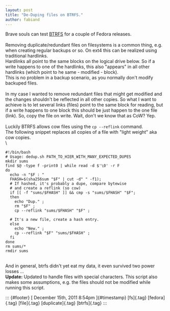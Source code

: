 ```yaml
---
layout: post
title: "De-Duping files on BTRFS."
author: fabiand
---
```




Brave souls can test
[BTRFS](http://btrfs.ipv5.de/index.php?title=Main_Page) for a couple of
Fedora releases.\
\
Removing duplicate/redundant files on filesystems is a common thing,
e.g. when creating regular backups or so. On ext4 this can be realized
using traditional hardlinks.\
Hardlinks all point to the same blocks on the logical drive below. So if
a write happens to one of the hardlinks, this also "appears" in all
other hardlinks (which point to he same - modified - block).\
This is no problem in a backup scenario, as you normally don't modify
backuped files.\
\
In my case I wanted to remove redundant files that might get modified
and the changes shouldn't be reflected in all other copies. So what I
want to achieve is to let several links (files) point to the same block
for reading, but if a write happens to one block this should be just
happen to the one file (link). So, copy the file on write. Wait, don't
we know that as CoW? Yep.\
\
Luckily BTRFS allows cow files using the `cp --reflink` command.\
The following snippet replaces all copies of a file with "light weight"
aka cow copies.\
\

    #!/bin/bash
    # Usage: dedup.sh PATH_TO_HIER_WITH_MANY_EXPECTED_DUPES
    mkdir sums
    find $@ -type f -print0 | while read -d $'\0' -r F
    do
      echo -n "$F : "
      FHASH=$(sha256sum "$F" | cut -d" " -f1);
      # If hashed, it's probably a dupe, compare bytewise 
      # and create a reflink (so cow)
      if [[ -f "sums/$FHASH" ]] && cmp -s "sums/$FHASH" "$F";
      then
        echo "Dup." ;
        rm "$F" ;
        cp --reflink "sums/$FHASH" "$F" ;

      # It's a new file, create a hash entry.
      else
        echo "New." ;
        cp --reflink "$F" "sums/$FHASH" ;
      fi
    done
    rm sums/*
    rmdir sums

\
And in general, btrfs didn't yet eat my data, it even survived two power
losses ...\
**Update:** Updated to handle files with special characters. This script
also makes some assumptions, e.g. the files should not be modified while
running this script.

::: {#footer}
[ December 15th, 2011 8:54pm ]{#timestamp} [fs]{.tag} [fedora]{.tag}
[file]{.tag} [duplicate]{.tag} [btrfs]{.tag}
:::
